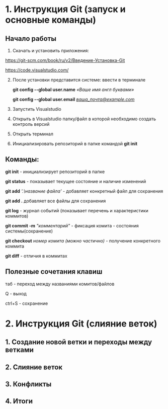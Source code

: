 # 1. Инструкция Git (запуск и основные команды)

## Начало работы

1. Скачать и установить приложения:

https://git-scm.com/book/ru/v2/Введение-Установка-Git


https://code.visualstudio.com/

2. После установки представится системе: ввести в терминале

    **git config --global user.name** *«Ваше имя англ буквами»*

    **git config --global user.email** *ваша_почта@example.com*

3. Запустить Visualstudio

4. Открыть в Visualstudio папку/файл в которой необходимо создать контроль версий

5. Открыть терминал

6. Инициализировать репозиторий в папке командой **git init**

## Команды:

**git init** - инициализирует репозиторий в папке

**git status** - показывает текущее состояние и наличие изменений

**git add** *'.\название файла'* - добавляет конкретный файл для сохранения

**git add .** добавляет все файлы для сохранения

**git log** - журнал событий (показывает перечень и характеристики коммитов)

**git commit -m** *"комментарий"* - фиксация комита - состояния системы(сохранение)

**git checkout** *номер комита (можно частично)* - получение конкретного коммита

**git diff** - отличия в коммитах

## Полезные сочетания клавиш

таб - переход между названиями комитов/файлов

Q - выход

ctrl+S - сохранение

# 2. Инструкция Git (слияние веток)
## 1. Создание новой ветки и переходы между ветками

## 2. Слияние веток

## 3. Конфликты

## 4. Итоги
